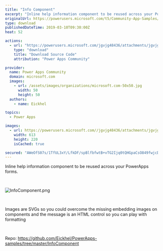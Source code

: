```yaml
---
title: "Info Component"
excerpt: "Inline help information component to be reused across your PowerApps forms. Images are SVGs so you could overcome the missing embedding images on"
originalUrl: https://powerusers.microsoft.com/t5/Community-App-Samples/Info-Component/td-p/248841
type: download
publishedDateTime: 2019-03-10T09:30:00Z
heat: 52

actions:
  - url: "https://powerusers.microsoft.com/jgvjg48436/attachments/jgvjg48436/AppFeedbackGallery/132/2/InfoComponent_20190227.msapp"
    type: "download"
    title: "Download Source Code"
    attribution: "Power Apps Community"

provider:
  name: Power Apps Community
  domain: microsoft.com
  images:
    - url: /assets/images/organizations/microsoft.com-50x50.jpg
      width: 50
      height: 50
  authors:
    - name: Eickhel

topics:
  - Power Apps

images:
  - url: https://powerusers.microsoft.com//jgvjg48436/attachments/jgvjg48436/AppFeedbackGallery/132/1/InfoComponent.png
    width: 613
    height: 220
    isCached: true

secured: "AWeOfS07s/1TfUL3xY/LfkDF/spBlfbfwtB+vTG2Ijq0tQHGpaCsO849fwjcD/RAH4ce87qIlARNVNDVJsG6W6o17uEUOJ3nnpDQAEOsrwf4mezs3pnk4IoyNB1CaFCwtdA1hOs1YFxUFhgh3grYzk3ZFGsN8TDll4HlLXB8Ry4h6OtsUqZpBjwgvQn1Arej3JqLyDqVQl8IcQtMIjx0ormvR7mwPmCWyYHjbOjsVfp7Xd/0KOgalsfc3RtpG8QtIM75sI2nzF0htcaZctAV0FQqpNk06M7Z0l4rh9gMEZg/5Aqv/QuDzWh6cwNOzfPa4a9Z6TagkaF3R5dG3bqVVw9fLidkHCIYFkVfWZB1ni3vPGa4A1V9ssT94LhNawWgdIzb3oaFg01f9Yfcs3iPeKZZAf8e1R7MP8isBqu94vY4bj4XCQdS4V2J8yy9aFqw;73LyQk5RLEOIUc6eg+rqBw=="
---
```

<p>Inline help information component to be reused across your PowerApps forms.</p><p>&nbsp;</p><p><span class="lia-inline-image-display-wrapper lia-image-align-inline" image-alt="InfoComponent.png" style="width: 613px;"><img src="https://powerusers.microsoft.com/t5/image/serverpage/image-id/55737i38E64E9F15D1BBFB/image-size/large?v=1.0&amp;px=999" title="InfoComponent.png" alt="InfoComponent.png" li-image-url="https://powerusers.microsoft.com/t5/image/serverpage/image-id/55737i38E64E9F15D1BBFB?v=1.0" li-image-display-id="'55737i38E64E9F15D1BBFB'" li-message-uid="'248841'" li-messages-message-image="true" li-bindable="" class="lia-media-image" tabindex="0" li-bypass-lightbox-when-linked="true" li-use-hover-links="false"></span></p><p>&nbsp;</p><p><span class="rn-13yce4e rn-fnigne rn-ndvcnb rn-gxnn5r rn-deolkf rn-homxoj rn-1471scf rn-14xgk7a rn-7cikom rn-o11vmf rn-ebii48 rn-gul640 rn-ad9z0x rn-1mnahxq rn-61z16t rn-p1pxzi rn-11wrixw rn-bcqeeo rn-wk8lta rn-9aemit rn-1mdbw0j rn-gy4na3 rn-bauka4 rn-irrty rn-qvutc0">Images are SVGs so you could overcome the missing embedding images on components and the message is an HTML control so you can play with formatting</span></p><p>&nbsp;</p><p>Repo: <a href="https://github.com/Eickhel/PowerApps-samples/tree/master/InfoComponent" target="_blank" rel="noopener nofollow noopener noreferrer">https://github.com/Eickhel/PowerApps-samples/tree/master/InfoComponent</a></p>

